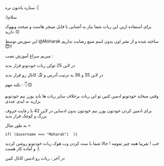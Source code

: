 ستاره یادتون نره :|


:)سلام


برای استفاده ازین این ربات شما نیاز به آشنایی با فایل مینجر هاست و مبحث وبهوک دارید :D

این سورس توسط @Moharak 
ساخته شده و از نشر اون بدون اسم منبع رضایت نداریم 😇‼️

میریم سراغ آموزش نصب :

در لاین 25 توکن ربات خودتونو قرار بدید

در لاین 35 و 36 به ترتیب آدرس و تَگ کانال رو قرار بدید

نکته مهم : 👇😊

وقتی میخاید خودتونو ادمین کنین تو این ربات برخلاف سایر ربات ها باید یوزر نیم خودتونو بزارید نه ایدی عددی 

برای ادمین کردن خودتون یوزر نیم خودتون بدون ادساین در لاین 42 با رعایت حروف بزرگ و کوچک قرار بدید

به طور مثال =

	if( ($username === "Moharak")  ){

خب ! تقریبا همه چیز تمومه ! حالا شما با ست کردن وب هوک ربات خودتونو روشن کردید و آماده کار هست :)

در آخر ، ربات رو ادمین کانال کنین
